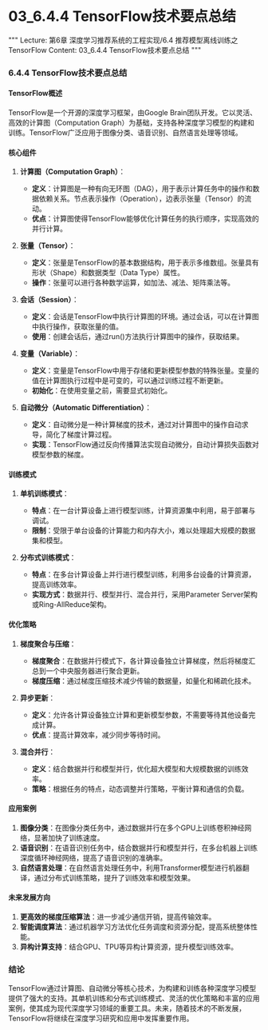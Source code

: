 # 03_6.4.4 TensorFlow技术要点总结

"""
Lecture: 第6章 深度学习推荐系统的工程实现/6.4 推荐模型离线训练之TensorFlow
Content: 03_6.4.4 TensorFlow技术要点总结
"""

### 6.4.4 TensorFlow技术要点总结

#### TensorFlow概述
TensorFlow是一个开源的深度学习框架，由Google Brain团队开发。它以灵活、高效的计算图（Computation Graph）为基础，支持各种深度学习模型的构建和训练。TensorFlow广泛应用于图像分类、语音识别、自然语言处理等领域。

#### 核心组件

1. **计算图（Computation Graph）**：
   - **定义**：计算图是一种有向无环图（DAG），用于表示计算任务中的操作和数据依赖关系。节点表示操作（Operation），边表示张量（Tensor）的流动。
   - **优点**：计算图使得TensorFlow能够优化计算任务的执行顺序，实现高效的并行计算。

2. **张量（Tensor）**：
   - **定义**：张量是TensorFlow的基本数据结构，用于表示多维数组。张量具有形状（Shape）和数据类型（Data Type）属性。
   - **操作**：张量可以进行各种数学运算，如加法、减法、矩阵乘法等。

3. **会话（Session）**：
   - **定义**：会话是TensorFlow中执行计算图的环境。通过会话，可以在计算图中执行操作，获取张量的值。
   - **使用**：创建会话后，通过run()方法执行计算图中的操作，获取结果。

4. **变量（Variable）**：
   - **定义**：变量是TensorFlow中用于存储和更新模型参数的特殊张量。变量的值在计算图执行过程中是可变的，可以通过训练过程不断更新。
   - **初始化**：在使用变量之前，需要显式初始化。

5. **自动微分（Automatic Differentiation）**：
   - **定义**：自动微分是一种计算梯度的技术，通过对计算图中的操作自动求导，简化了梯度计算过程。
   - **实现**：TensorFlow通过反向传播算法实现自动微分，自动计算损失函数对模型参数的梯度。

#### 训练模式

1. **单机训练模式**：
   - **特点**：在一台计算设备上进行模型训练，计算资源集中利用，易于部署与调试。
   - **限制**：受限于单台设备的计算能力和内存大小，难以处理超大规模的数据集和模型。

2. **分布式训练模式**：
   - **特点**：在多台计算设备上并行进行模型训练，利用多台设备的计算资源，提高训练效率。
   - **实现方式**：数据并行、模型并行、混合并行，采用Parameter Server架构或Ring-AllReduce架构。

#### 优化策略

1. **梯度聚合与压缩**：
   - **梯度聚合**：在数据并行模式下，各计算设备独立计算梯度，然后将梯度汇总到一个中央服务器进行聚合更新。
   - **梯度压缩**：通过梯度压缩技术减少传输的数据量，如量化和稀疏化技术。

2. **异步更新**：
   - **定义**：允许各计算设备独立计算和更新模型参数，不需要等待其他设备完成计算。
   - **优点**：提高计算效率，减少同步等待时间。

3. **混合并行**：
   - **定义**：结合数据并行和模型并行，优化超大模型和大规模数据的训练效率。
   - **策略**：根据任务的特点，动态调整并行策略，平衡计算和通信的负载。

#### 应用案例

1. **图像分类**：在图像分类任务中，通过数据并行在多个GPU上训练卷积神经网络，显著加快了训练速度。
2. **语音识别**：在语音识别任务中，结合数据并行和模型并行，在多台机器上训练深度循环神经网络，提高了语音识别的准确率。
3. **自然语言处理**：在自然语言处理任务中，利用Transformer模型进行机器翻译，通过分布式训练策略，提升了训练效率和模型效果。

#### 未来发展方向

1. **更高效的梯度压缩算法**：进一步减少通信开销，提高传输效率。
2. **智能调度算法**：通过机器学习方法优化任务调度和资源分配，提高系统整体性能。
3. **异构计算支持**：结合GPU、TPU等异构计算资源，提升模型训练效率。

### 结论

TensorFlow通过计算图、自动微分等核心技术，为构建和训练各种深度学习模型提供了强大的支持。其单机训练和分布式训练模式、灵活的优化策略和丰富的应用案例，使其成为现代深度学习领域的重要工具。未来，随着技术的不断发展，TensorFlow将继续在深度学习研究和应用中发挥重要作用。
